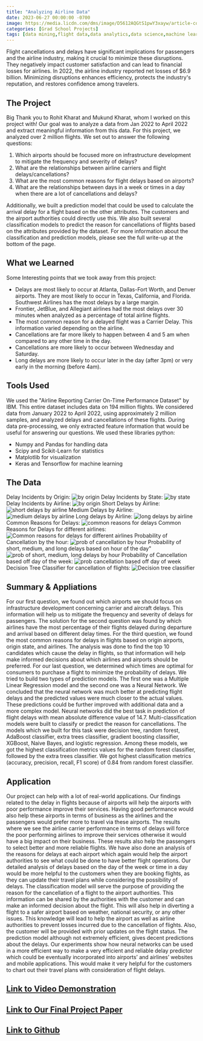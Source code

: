 ```yaml
---
title: "Analyzing Airline Data"
date: 2023-06-27 00:00:00 -0700
image: https://media.licdn.com/dms/image/D5612AQGtS1pwY3xayw/article-cover_image-shrink_423_752/0/1687703011811?e=1693440000&v=beta&t=TDTAy-U5nitAYHm1g1pJqKlENluQI8nz_0Wd1mwDMCI
categories: [Grad School Projects]
tags: [data mining,flight data,data analytics,data science,machine learning]     # TAG names should always be lowercase
---
```



Flight cancellations and delays have significant implications for passengers and the airline industry, making it crucial to minimize these disruptions. They negatively impact customer satisfaction and can lead to financial losses for airlines. In 2022, the airline industry reported net losses of $6.9 billion. Minimizing disruptions enhances efficiency, protects the industry's reputation, and restores confidence among travelers.

## The Project

Big Thank you to Rohit Kharat and Mukund Kharat, whom I worked on this project with!
Our goal was to analyze a data from Jan 2022 to April 2022 and extract meaningful information from this data. For this project, we analyzed over 2 million flights. We set out to answer the following questions:
1. Which airports should be focused more on infrastructure development to mitigate the frequency and severity of delays?
2. What are the relationships between airline carriers and flight delays/cancellations?
3. What are the most common reasons for flight delays based on airports?
4. What are the relationships between days in a week or times in a day when there are a lot of cancellations and delays?

Additionally, we built a prediction model that could be used to calculate the arrival delay for a flight based on the other attributes. The customers and the airport authorities could directly use this. We also built several classification models to predict the reason for cancellations of flights based on the attributes provided by the dataset. For more information about the classification and prediction models, please see the full write-up at the bottom of the page.

## What we Learned

Some Interesting points that we took away from this project:
* Delays are most likely to occur at Atlanta, Dallas-Fort Worth, and Denver airports. They are most likely to occur in Texas, California, and Florida. Southwest Airlines has the most delays by a large margin.
* Frontier, JetBlue, and Allegiant airlines had the most delays over 30 minutes when analyzed as a percentage of total airline flights.
* The most common reason for a delayed flight was a Carrier Delay. This information varied depending on the airline.
* Cancellations are far more likely to happen between 4 and 5 am when compared to any other time in the day.
* Cancellations are more likely to occur between Wednesday and Saturday.
* Long delays are more likely to occur later in the day (after 3pm) or very early in the morning (before 4am).

## Tools Used

We used the "Airline Reporting Carrier On-Time Performance Dataset" by IBM. This entire dataset includes data on 194 million flights. We considered data from January 2022 to April 2022, using approximately 2 million samples, and analyzed delays and cancellations of these flights. During data pre-processing, we only extracted feature information that would be useful for answering our questions.
We used these libraries python:
* Numpy and Pandas for handling data
* Scipy and Scikit-Learn for statistics
* Matplotlib for visualization
* Keras and Tensorflow for machine learning

## The Data

Delay Incidents by Origin:
![by origin](https://media.licdn.com/dms/image/D5612AQFa9m5AfMNe-w/article-inline_image-shrink_1500_2232/0/1687706132667?e=1693440000&v=beta&t=6lK-tn7f6Oo0GnaxtVXkyV_RUgs8rzlsGKekyjUUvdA)
Delay Incidents by State:
![by state](https://media.licdn.com/dms/image/D5612AQEwZQwS321bew/article-inline_image-shrink_1500_2232/0/1687706161439?e=1693440000&v=beta&t=b8NDKjAJ1Qiv7WwPH9A0sv1RirBsu2utGOY0EVAxFGA)
Delay Incidents by Airline:
![by origin](https://media.licdn.com/dms/image/D5612AQGtdO1lmY-jGw/article-inline_image-shrink_1500_2232/0/1687706208704?e=1693440000&v=beta&t=IpUMGh2YklC9OSe7j8DCys-TZBztPgbd2gpcVBCw0G8)
Short Delays by Airline:
![short delays by airline](https://media.licdn.com/dms/image/D5612AQGkQ-2zo55baw/article-inline_image-shrink_1500_2232/0/1687706287918?e=1693440000&v=beta&t=KSUiSIzv2dnlvAVE1QE7Xw5o8upuVEnTYkYZuQUX_aA)
Medium Delays by Airline:
![medium delays by airline](https://media.licdn.com/dms/image/D5612AQF8JXUkpD3lTw/article-inline_image-shrink_1500_2232/0/1687706359058?e=1693440000&v=beta&t=Fpi0BkYe7EtibRTvlJdFJ1RbCLGy21soo5I_b02mCSM)
Long delays by Airline:
![long delays by airline](https://media.licdn.com/dms/image/D5612AQHg6QwOVR-HRA/article-inline_image-shrink_1500_2232/0/1687706381786?e=1693440000&v=beta&t=p5iG16TU3b9gb4NSfPOqDN87JQ9muD6BuZOv5fqtdtY)
Common Reasons for Delays:
![common reasons for delays](https://media.licdn.com/dms/image/D5612AQE3JTdfWxRffw/article-inline_image-shrink_1500_2232/0/1687706426472?e=1693440000&v=beta&t=0rz_YIfz2m3l4IaIfyUbgbGXvrPJT0eyKIpp-mdq-2A)
Common Reasons for Delays for different airlines:
![Common reasons for delays for different airlines](https://media.licdn.com/dms/image/D5612AQEBWrjfz7skMg/article-inline_image-shrink_1500_2232/0/1687706490431?e=1693440000&v=beta&t=s2SIOXPkAP_17C_bLknmBpUfLpV8hJrkoDaq0BedPOs)
Probability of Cancellation by the hour:
![prob of cancellation by hour](https://media.licdn.com/dms/image/D5612AQGRXAYBNiwqEw/article-inline_image-shrink_1500_2232/0/1687706539728?e=1693440000&v=beta&t=xaj6yNzQg5IJ8EtmBIyA6It3KAFMBHyoTjwOTxohihY)
Probability of short, medium, and long delays based on hour of the day"
![prob of short, medium, long delays by hour](https://media.licdn.com/dms/image/D5612AQF9avxJOw3QWQ/article-inline_image-shrink_1000_1488/0/1687706608585?e=1693440000&v=beta&t=CrJLBGvQsObO0GrzZynMAk1QvsGd4PBXpO3r7rp0HBQ)
Probability of Cancellation based off day of the week:
![prob cancellation based off day of week](https://media.licdn.com/dms/image/D5612AQGs2ecZaaoyhg/article-inline_image-shrink_1500_2232/0/1687706654161?e=1693440000&v=beta&t=rfvDDo8uZapB1RokM_LnzZzM5Oh1kMQG1CZlBPasm68)
Decision Tree Classifier for cancellation of flights:
![Decision tree classifier](https://media.licdn.com/dms/image/D5612AQF7Zi08LH9MlA/article-inline_image-shrink_1500_2232/0/1687707223937?e=1693440000&v=beta&t=h6lGurb27pJzz5uO2iEwPnsuTWyJwhN3IeDjH6XpO2c)

## Summary & Appliations

For our first question, we found out which airports we should focus on infrastructure development concerning carrier and aircraft delays. This information will help us to mitigate the frequency and severity of delays for passengers. The solution for the second question was found by which airlines have the most percentage of their flights delayed during departure and arrival based on different delay times. For the third question, we found the most common reasons for delays in flights based on origin airports, origin state, and airlines. The analysis was done to find the top 10 candidates which cause the delay in flights, so that information will help make informed decisions about which airlines and airports should be preferred. For our last question, we determined which times are optimal for consumers to purchase a flight to minimize the probability of delays.
We tried to build two types of prediction models. The first one was a Multiple Linear Regression model and the second one was a Neural Network. We concluded that the neural network was much better at predicting flight delays and the predicted values were much closer to the actual values. These predictions could be further improved with additional data and a more complex model. Neural networks did the best task in prediction of flight delays with mean absolute difference value of 14.7.
Multi-classification models were built to classify or predict the reason for cancellations. The models which we built for this task were decision tree, random forest, AdaBoost classifier, extra trees classifier, gradient boosting classifier, XGBoost, Naive Bayes, and logistic regression. Among these models, we got the highest classification metrics values for the random forest classifier, followed by the extra trees classifier. We got highest classification metrics (accuracy, precision, recall, F1 score) of 0.84 from random forest classifier.

## Application

Our project can help with a lot of real-world applications. Our findings related to the delay in flights because of airports will help the airports with poor performance improve their services. Having good performance would also help these airports in terms of business as the airlines and the passengers would prefer more to travel via these airports.
The results where we see the airline carrier performance in terms of delays will force the poor performing airlines to improve their services otherwise it would have a big impact on their business. These results also help the passengers to select better and more reliable flights.
We have also done an analysis of the reasons for delays at each airport which again would help the airport authorities to see what could be done to have better flight operations.
Our detailed analysis of delays based on the day of the week or time in a day would be more helpful to the customers when they are booking flights, as they can update their travel plans while considering the possibility of delays.
The classification model will serve the purpose of providing the reason for the cancellation of a flight to the airport authorities. This information can be shared by the authorities with the customer and can make an informed decision about the flight. This will also help in diverting a flight to a safer airport based on weather, national security, or any other issues. This knowledge will lead to help the airport as well as airline authorities to prevent losses incurred due to the cancellation of flights. Also, the customer will be provided with prior updates on the flight status.
The prediction model although not extremely efficient, gives decent predictions about the delays. Our experiments show how neural networks can be used in a more efficient way to make a very efficient and reliable delay predictor which could be eventually incorporated into airports’ and airlines’ websites and mobile applications. This would make it very helpful for the customers to chart out their travel plans with consideration of flight delays.

## [Link to Video Demonstration](https://drive.google.com/file/d/1tFNXBeGWgvO279kmX0j8H3mXri9UwV8C/view?usp=sharing)

## [Link to Our Final Project Paper](https://drive.google.com/file/d/1-1LUKGP2DKAdC8t3_b0wWjrclRyfEODE/view?usp=sharing)

## [Link to Github](https://github.com/ReidGlaze/DM-Project/blob/main/09_MiningForAirlinesOnTimeDataset_Part5.ipynb)